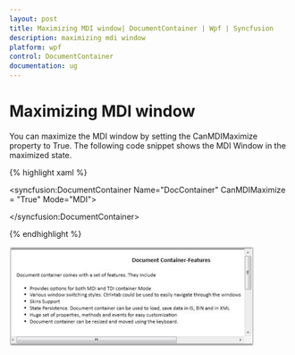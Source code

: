 ```yaml
---
layout: post
title: Maximizing MDI window| DocumentContainer | Wpf | Syncfusion
description: maximizing mdi window
platform: wpf
control: DocumentContainer
documentation: ug
---
```


# Maximizing MDI window

You can maximize the MDI window by setting the CanMDIMaximize property to True. The following code snippet shows the MDI Window in the maximized state.



{% highlight xaml %}



<!-- Adding Document Container -->

<syncfusion:DocumentContainer Name="DocContainer" CanMDIMaximize = "True"  Mode="MDI">

<FlowDocumentScrollViewer syncfusion:DocumentContainer.Header="Features">

</FlowDocumentScrollViewer>


</syncfusion:DocumentContainer>

{% endhighlight %}

![](Maximizing-MDI-window_images/Maximizing-MDI-window_img1.jpeg)



